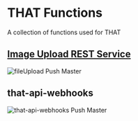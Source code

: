 # THAT Functions

A collection of functions used for THAT

## [Image Upload REST Service](functions/)

![fileUpload Push Master](https://github.com/ThatConference/that-api-functions/workflows/fileUpload%20Push%20Master/badge.svg?branch=master)

## that-api-webhooks

![that-api-webhooks Push Master](https://github.com/ThatConference/that-api-functions/workflows/that-api-webhooks%20Push%20Master/badge.svg?branch=master)
